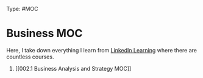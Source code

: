 Type: #MOC 

# Business MOC

Here, I take down everything I learn from [LinkedIn Learning](https://www.linkedin.com/learning) where there are countless courses.

1. [[002.1 Business Analysis and Strategy MOC]]